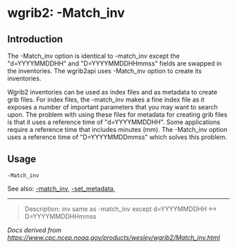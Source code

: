 # wgrib2: -Match_inv

## Introduction

The -Match_inv option is identical to
-match_inv except the "d=YYYYMMDDHH" and
"D=YYYYMMDDHHmmss" fields are swapped in the inventories.
The wgrib2api uses -Match_inv option to create
its inventories.

Wgrib2 inventories can be used as index files and as metadata
to create grib files. For index files, the -match_inv
makes a fine index file as it exposes a number of important parameters
that you may want to search upon. The problem with using these
files for metadata for creating grib files is that it uses a reference
time of "d=YYYYMMDDHH". Some applications require a reference time
that includes minutes (mm). The -Match_inv option
uses a reference time of "D=YYYYMMDDmmss" which solves this problem.

## Usage

```
-Match_inv
```

See also:
[-match_inv](./match_inv.md),
[-set_metadata](./set_metadata.md),

---

> Description: inv same as -match_inv except d=YYYYMMDDHH <-> D=YYYYMMDDHHmmss

_Docs derived from <https://www.cpc.ncep.noaa.gov/products/wesley/wgrib2/Match_inv.html>_
